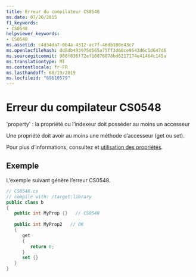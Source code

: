 ```yaml
---
title: Erreur du compilateur CS0548
ms.date: 07/20/2015
f1_keywords:
- CS0548
helpviewer_keywords:
- CS0548
ms.assetid: c4d34da7-0b4a-4312-ac7f-46db100e43c7
ms.openlocfilehash: dd8db493975d565a75ff3d60ce9543d6c1d647d6
ms.sourcegitcommit: 986f836f72ef10876878bd6217174e41464c145a
ms.translationtype: MT
ms.contentlocale: fr-FR
ms.lasthandoff: 08/19/2019
ms.locfileid: "69610579"
---
```

# <a name="compiler-error-cs0548"></a>Erreur du compilateur CS0548
'property' : la propriété ou l’indexeur doit posséder au moins un accesseur  
  
 Une propriété doit avoir au moins une méthode d’accesseur (get ou set).  
  
 Pour plus d’informations, consultez et [utilisation des propriétés](../programming-guide/classes-and-structs/using-properties.md).  
  
## <a name="example"></a>Exemple  
 L’exemple suivant génère l’erreur CS0548.  
  
```csharp  
// CS0548.cs  
// compile with: /target:library  
public class b  
{  
   public int MyProp {}   // CS0548  
  
   public int MyProp2   // OK  
   {  
      get  
      {  
         return 0;  
      }  
      set {}  
   }  
}  
```
